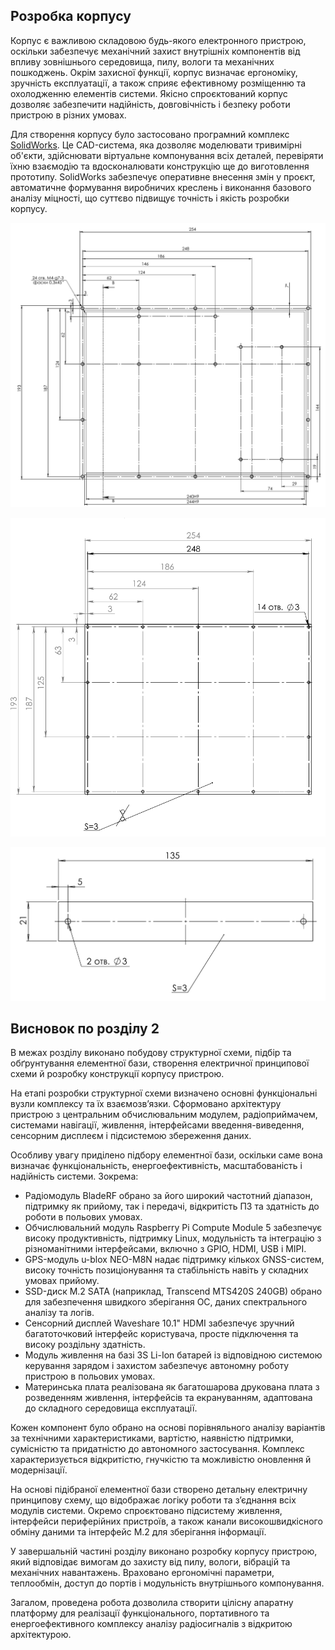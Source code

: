 ##  Розробка корпусу

Корпус є важливою складовою будь-якого електронного пристрою, оскільки забезпечує механічний захист внутрішніх компонентів від впливу зовнішнього середовища, пилу, вологи та механічних пошкоджень. Окрім захисної функції, корпус визначає ергономіку, зручність експлуатації, а також сприяє ефективному розміщенню та охолодженню елементів системи. Якісно спроєктований корпус дозволяє забезпечити надійність, довговічність і безпеку роботи пристрою в різних умовах.

Для створення корпусу було застосовано програмний комплекс [SolidWorks](https://www.solidworks.com/). Це CAD-система, яка дозволяє моделювати тривимірні об'єкти, здійснювати віртуальне компонування всіх деталей, перевіряти їхню взаємодію та вдосконалювати конструкцію ще до виготовлення прототипу. SolidWorks забезпечує оперативне внесення змін у проєкт, автоматичне формування виробничих креслень і виконання базового аналізу міцності, що суттєво підвищує точність і якість розробки корпусу.

![3Д вигляд боксу w=15](imgs/image-59.png)

![Захист екрану w=15](imgs/image-58.png)

![Захист роз'ємів w=15](imgs/image-57.png)

## Висновок по розділу  2

В межах розділу виконано побудову структурної схеми, підбір та обґрунтування елементної бази, створення електричної принципової схеми й розробку конструкції корпусу пристрою.

На етапі розробки структурної схеми визначено основні функціональні вузли комплексу та їх взаємозв’язки. Сформовано архітектуру пристрою з центральним обчислювальним модулем, радіоприймачем, системами навігації, живлення, інтерфейсами введення-виведення, сенсорним дисплеєм і підсистемою збереження даних.

Особливу увагу приділено підбору елементної бази, оскільки саме вона визначає функціональність, енергоефективність, масштабованість і надійність системи. Зокрема:

* Радіомодуль BladeRF обрано за його широкий частотний діапазон, підтримку як прийому, так і передачі, відкритість ПЗ та здатність до роботи в польових умовах.
* Обчислювальний модуль Raspberry Pi Compute Module 5 забезпечує високу продуктивність, підтримку Linux, модульність та інтеграцію з різноманітними інтерфейсами, включно з GPIO, HDMI, USB і MIPI.
* GPS-модуль u-blox NEO-M8N надає підтримку кількох GNSS-систем, високу точність позиціонування та стабільність навіть у складних умовах прийому.
* SSD-диск M.2 SATA (наприклад, Transcend MTS420S 240GB) обрано для забезпечення швидкого зберігання ОС, даних спектрального аналізу та логів.
* Сенсорний дисплей Waveshare 10.1" HDMI забезпечує зручний багатоточковий інтерфейс користувача, просте підключення та високу роздільну здатність.
* Модуль живлення на базі 3S Li-Ion батарей із відповідною системою керування зарядом і захистом забезпечує автономну роботу пристрою в польових умовах.
* Материнська плата реалізована як багатошарова друкована плата з розведенням живлення, інтерфейсів та екрануванням, адаптована до складного середовища експлуатації.

Кожен компонент було обрано на основі порівняльного аналізу варіантів за технічними характеристиками, вартістю, наявністю підтримки, сумісністю та придатністю до автономного застосування. Комплекс характеризується відкритістю, гнучкістю та можливістю оновлення й модернізації.

На основі підібраної елементної бази створено детальну електричну принципову схему, що відображає логіку роботи та з’єднання всіх модулів системи. Окремо спроєктовано підсистему живлення, інтерфейси периферійних пристроїв, а також канали високошвидкісного обміну даними та інтерфейс M.2 для зберігання інформації.

У завершальній частині розділу виконано розробку корпусу пристрою, який відповідає вимогам до захисту від пилу, вологи, вібрацій та механічних навантажень. Враховано ергономічні параметри, теплообмін, доступ до портів і модульність внутрішнього компонування.

Загалом, проведена робота дозволила створити цілісну апаратну платформу для реалізації функціонального, портативного та енергоефективного комплексу аналізу радіосигналів з відкритою архітектурою.
